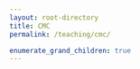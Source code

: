 ```yaml
---
layout: root-directory
title: CMC
permalink: /teaching/cmc/

enumerate_grand_children: true
---
```

